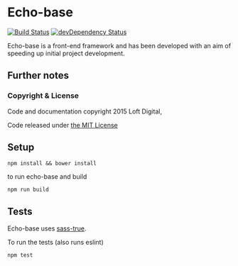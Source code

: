 Echo-base
========

[![Build Status](https://travis-ci.org/loftdigital/echo-base.svg)](https://travis-ci.org/loftdigital/echo-base) [![devDependency Status](https://david-dm.org/loftdigital/echo-base/dev-status.svg)](https://david-dm.org/loftdigital/echo-base#info=devDependencies)

Echo-base is a front-end framework and has been developed with an aim of speeding up initial project development.

## Further notes

### Copyright & License
Code and documentation copyright 2015 Loft Digital,

Code released under [the MIT License](https://github.com/loftdigital/echo-base/blob/master/LICENSE)

## Setup

`npm install && bower install`

to run echo-base and build

`npm run build`

## Tests

Echo-base uses [sass-true](https://github.com/oddbird/true).

To run the tests (also runs eslint)

`npm test`
